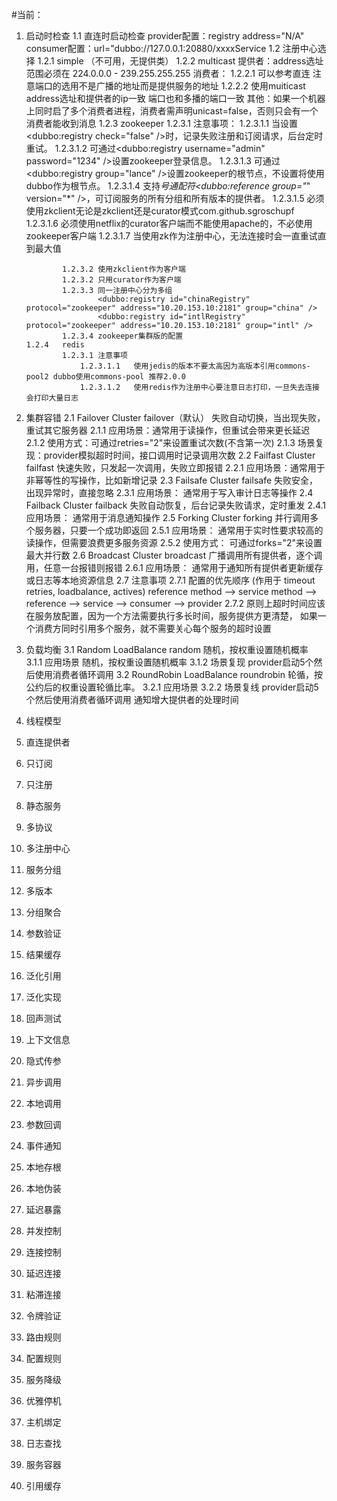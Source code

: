 #当前：
1.  启动时检查
    1.1 直连时启动检查
        provider配置：registry address="N/A" consumer配置：url="dubbo://127.0.0.1:20880/xxxxService
    1.2 注册中心选择
        1.2.1   simple （不可用，无提供类）
        1.2.2   multicast
                提供者：address选址范围必须在 224.0.0.0 - 239.255.255.255
                消费者：
                1.2.2.1 可以参考直连 注意端口的选用不是广播的地址而是提供服务的地址
                1.2.2.2 使用muiticast  address选址和提供者的ip一致 端口也和多播的端口一致
                其他：如果一个机器上同时启了多个消费者进程，消费者需声明unicast=false，否则只会有一个消费者能收到消息
        1.2.3   zookeeper
                1.2.3.1 注意事项：
                    1.2.3.1.1   当设置<dubbo:registry check="false" />时，记录失败注册和订阅请求，后台定时重试。
                    1.2.3.1.2   可通过<dubbo:registry username="admin" password="1234" />设置zookeeper登录信息。
                    1.2.3.1.3   可通过<dubbo:registry group="lance" />设置zookeeper的根节点，不设置将使用dubbo作为根节点。
                    1.2.3.1.4   支持*号通配符<dubbo:reference group="*" version="*" />，可订阅服务的所有分组和所有版本的提供者。
                    1.2.3.1.5   必须使用zkclient无论是zkclient还是curator模式com.github.sgroschupf
                    1.2.3.1.6   必须使用netflix的curator客户端而不能使用apache的，不必使用zookeeper客户端
                    1.2.3.1.7   当使用zk作为注册中心，无法连接时会一直重试直到最大值

                1.2.3.2 使用zkclient作为客户端
                1.2.3.2 只用curator作为客户端
                1.2.3.3 同一注册中心分为多组
                        <dubbo:registry id="chinaRegistry" protocol="zookeeper" address="10.20.153.10:2181" group="china" />
                        <dubbo:registry id="intlRegistry" protocol="zookeeper" address="10.20.153.10:2181" group="intl" />
                1.2.3.4 zookeeper集群版的配置
        1.2.4   redis
                1.2.3.1 注意事项
                    1.2.3.1.1   使用jedis的版本不要太高因为高版本引用commons-pool2 dubbo使用commons-pool 推荐2.0.0
                    1.2.3.1.2   使用redis作为注册中心要注意日志打印，一旦失去连接会打印大量日志
2.  集群容错
    2.1 Failover Cluster    failover（默认）    失败自动切换，当出现失败，重试其它服务器
        2.1.1   应用场景：通常用于读操作，但重试会带来更长延迟
        2.1.2   使用方式：可通过retries="2"来设置重试次数(不含第一次)
        2.1.3   场景复现：provider模拟超时时间，接口调用时记录调用次数
    2.2 Failfast Cluster    failfast    快速失败，只发起一次调用，失败立即报错
        2.2.1   应用场景：通常用于非幂等性的写操作，比如新增记录
    2.3 Failsafe Cluster    failsafe    失败安全，出现异常时，直接忽略
        2.3.1   应用场景：   通常用于写入审计日志等操作
    2.4 Failback Cluster    failback    失败自动恢复，后台记录失败请求，定时重发
        2.4.1   应用场景：   通常用于消息通知操作
    2.5 Forking Cluster     forking     并行调用多个服务器，只要一个成功即返回
        2.5.1   应用场景：   通常用于实时性要求较高的读操作，但需要浪费更多服务资源
        2.5.2   使用方式：   可通过forks="2"来设置最大并行数
    2.6 Broadcast Cluster   broadcast   广播调用所有提供者，逐个调用，任意一台报错则报错
        2.6.1   应用场景：   通常用于通知所有提供者更新缓存或日志等本地资源信息
    2.7 注意事项
        2.7.1   配置的优先顺序 (作用于 timeout retries, loadbalance, actives)
                reference method --> service method --> reference --> service --> consumer --> provider
        2.7.2   原则上超时时间应该在服务放配置，因为一个方法需要执行多长时间，服务提供方更清楚，
                如果一个消费方同时引用多个服务，就不需要关心每个服务的超时设置
3.  负载均衡
    3.1 Random LoadBalance  random  随机，按权重设置随机概率
        3.1.1   应用场景    随机，按权重设置随机概率
        3.1.2   场景复现    provider启动5个然后使用消费者循环调用
    3.2 RoundRobin LoadBalance  roundrobin 轮循，按公约后的权重设置轮循比率。
        3.2.1   应用场景
        3.2.2   场景复线    provider启动5个然后使用消费者循环调用 通知增大提供者的处理时间
4.  线程模型
5.  直连提供者
6.  只订阅
7.  只注册
8.  静态服务
9.  多协议
10. 多注册中心
11. 服务分组
12. 多版本
13. 分组聚合
14. 参数验证
15. 结果缓存
16. 泛化引用
17. 泛化实现
18. 回声测试
19. 上下文信息
20. 隐式传参
21. 异步调用
22. 本地调用
23. 参数回调
24. 事件通知
25. 本地存根
26. 本地伪装
27. 延迟暴露
28. 并发控制
29. 连接控制
30. 延迟连接
31. 粘滞连接
32. 令牌验证
33. 路由规则
34. 配置规则
35. 服务降级
36. 优雅停机
37. 主机绑定
38. 日志查找
39. 服务容器
40. 引用缓存


